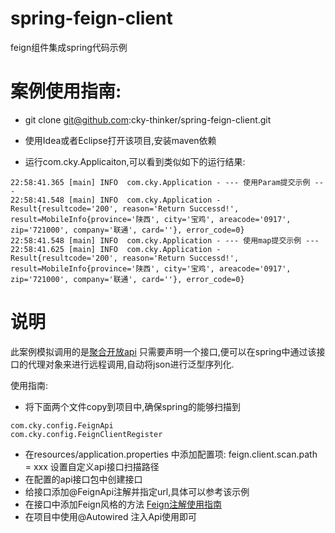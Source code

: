 # spring-feign-client
feign组件集成spring代码示例

# 案例使用指南:

- git clone git@github.com:cky-thinker/spring-feign-client.git

- 使用Idea或者Eclipse打开该项目,安装maven依赖

- 运行com.cky.Applicaiton,可以看到类似如下的运行结果:

```
22:58:41.365 [main] INFO  com.cky.Application - --- 使用Param提交示例 ---
22:58:41.548 [main] INFO  com.cky.Application - Result{resultcode='200', reason='Return Successd!', result=MobileInfo{province='陕西', city='宝鸡', areacode='0917', zip='721000', company='联通', card=''}, error_code=0}
22:58:41.548 [main] INFO  com.cky.Application - --- 使用map提交示例 ---
22:58:41.625 [main] INFO  com.cky.Application - Result{resultcode='200', reason='Return Successd!', result=MobileInfo{province='陕西', city='宝鸡', areacode='0917', zip='721000', company='联通', card=''}, error_code=0}
```

# 说明
此案例模拟调用的是[聚合开放api](www.juhe.cn)
只需要声明一个接口,便可以在spring中通过该接口的代理对象来进行远程调用,自动将json进行泛型序列化.

使用指南:
- 将下面两个文件copy到项目中,确保spring的能够扫描到
```
com.cky.config.FeignApi
com.cky.config.FeignClientRegister
```
- 在resources/application.properties 中添加配置项: feign.client.scan.path = xxx 设置自定义api接口扫描路径
- 在配置的api接口包中创建接口
- 给接口添加@FeignApi注解并指定url,具体可以参考该示例
- 在接口中添加Feign风格的方法 [Feign注解使用指南](https://github.com/OpenFeign/feign)
- 在项目中使用@Autowired 注入Api使用即可

